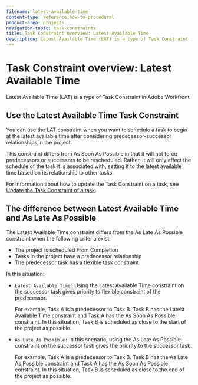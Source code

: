 ```yaml
---
filename: latest-available-time
content-type: reference;how-to-procedural
product-area: projects
navigation-topic: task-constraints
title: Task Constraint overview: Latest Available Time
description: Latest Available Time (LAT) is a type of Task Constraint in Adobe Workfront.
---
```


# Task Constraint overview: Latest Available Time

Latest Available Time (LAT) is a type of Task Constraint in Adobe Workfront.

## Use the Latest Available Time Task Constraint

You can use the LAT constraint when you want to schedule a task to begin at the latest available time after considering predecessor-successor relationships in the project.

This constraint differs from As Soon As Possible in that it will not force predecessors or successors to be rescheduled. Rather, it will only affect the schedule of the task it is associated with, setting it to the latest available time based on its relationship to other tasks.

For information about how to update the Task&nbsp;Constraint on a task, see [Update the Task Constraint of a task](../../../manage-work/tasks/task-constraints/update-task-constraint-of-task.md).

<!--
To update the Task Constraint to Latest Available Time: Go to a task whose Task Constraint you want to update. Click Edit Task. In the Overview section, expand the Task Constraint drop-down menu. Select Latest Available Time. Click Save Changes.
-->

## The difference between Latest Available Time and As Late As Possible

The Latest Available Time constraint differs from the As Late As Possible constraint when the following criteria exist:

* The project is scheduled From Completion 
* Tasks in the project have a predecessor relationship 
* The predecessor task has a flexible task constraint

In this situation:

* `Latest Available Time:` Using the Latest Available Time constraint on the successor task gives priority to flexible constraint of the predecessor.

  For example, Task A is a predecessor to Task B. Task B has the Latest Available Time constraint and Task A has the As Soon As Possible constraint. In this situation, Task B is scheduled as close to the start of the project as possible.

* `As Late As Possible:` In this scenario, using the As Late As Possible constraint on the successor task gives the priority to the successor task.

  For example, Task A is a predecessor to Task B. Task B has the As Late As Possible constraint and Task A has the As Soon As Possible constraint. In this situation, Task B is scheduled as close to the end of the project as possible.

